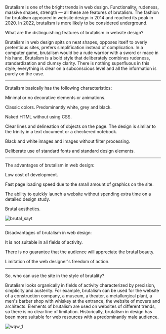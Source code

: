 
Brutalism is one of the bright trends in web design.
Functionality, rudeness, massive shapes, strength — all these are features of brutalism.
The fashion for brutalism appeared in website design in 2014 and reached its peak in 2020.
In 2022, brutalism is more likely to be considered underground.

What are the distinguishing features of brutalism in website design?

Brutalism in web design spits on neat shapes, opposes itself to overly pretentious sites, prefers simplification instead of complication.
In a computer game, brutalism would be a rude warrior with a sword or mace in his hand.
Brutalism is a bold style that deliberately combines rudeness, standardization and clumsy clarity.
There is nothing superfluous in this style, everything is clear on a subconscious level and all the information is purely on the case.

---

Brutalism basically has the following characteristics:


Minimal or no decorative elements or animations. 

Classic colors. Predominantly white, grey and black.

Naked HTML without using CSS.

Clear lines and delineation of objects on the page. The design is similar to the trinity in a text document or a checkered notebook. 

Black and white images and images without filter processing.

Deliberate use of standard fonts and standard design elements.

---

The advantages of brutalism in web design:

Low cost of development.

Fast page loading speed due to the small amount of graphics on the site.

The ability to quickly launch a website without spending extra time on a detailed design study.

Brutal aesthetics.

![brutal_sayt](https://github.com/user-attachments/assets/dc59745c-9c7e-4688-b3b6-b4a96707967c)

---

Disadvantages of brutalism in web design:

It is not suitable in all fields of activity.

There is no guarantee that the audience will appreciate the brutal beauty. 

Limitation of the web designer's freedom of action.

---

So, who can use the site in the style of brutality?

Brutalism looks organically in fields of activity characterized by precision, simplicity and austerity.
For example, brutalism can be used for the website of a construction company, a museum, a theater, a metallurgical plant, a men's barber shop with whiskey at the entrance, the website of movers and architects.
Elements of brutalism are used on websites of different trends, so there is no clear line of limitation. Historically, brutalism in design has been more suitable for web resources with a predominantly male audience.

![wqw_1](https://github.com/user-attachments/assets/190c72e0-f601-4dd6-a61c-3b715987b1ef)
